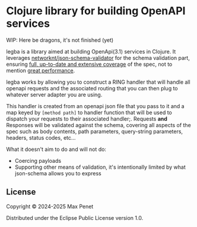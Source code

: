 # Clojure library for building OpenAPI services

WIP: Here be dragons, it's not finished (yet)

legba is a library aimed at building OpenApi(3.1) services in Clojure. It
leverages
[networknt/json-schema-validator](https://github.com/networknt/json-schema-validator)
for the schema validation part, ensuring [full, up-to-date and extensive
coverage](https://www.creekservice.org/json-schema-validation-comparison/functional)
of the spec, not to mention [great
performance](https://www.creekservice.org/json-schema-validation-comparison/performance).

legba works by allowing you to construct a RING handler that will handle all
openapi requests and the associated routing that you can then plug to whatever
server adapter you are using.

This handler is created from an openapi json file that you pass to it and a map
keyed by `[method path]` to handler function that will be used to dispatch your
requests to their associated handler;. Requests **and** Responses will be
validated against the schema, covering all aspects of the spec such as body
contents, path parameters, query-string parameters, headers, status codes,
etc...

What it doesn't aim to do and will not do:

* Coercing payloads
* Supporting other means of validation, it's intentionally limited by what
  json-schema allows you to express

## License

Copyright © 2024-2025 Max Penet

Distributed under the Eclipse Public License version 1.0.
